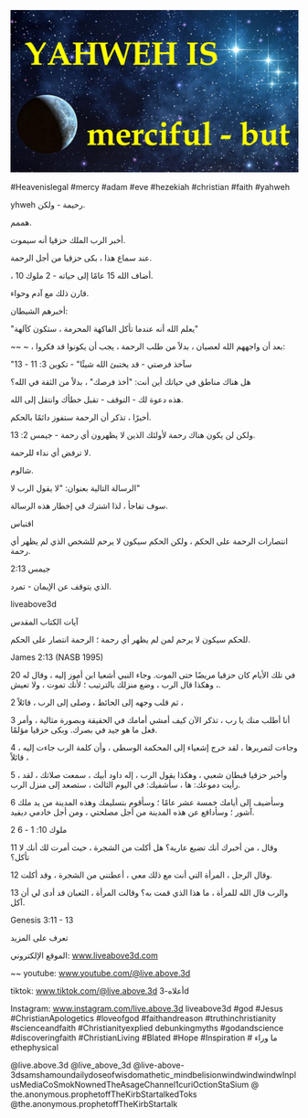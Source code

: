 ![Video cover image](../cover.jpg "cover photo")

#Heavenislegal #mercy #adam #eve #hezekiah #christian #faith #yahweh

yhweh رحيمة - ولكن.

هممم.

أخبر الرب الملك حزقيا أنه سيموت.

عند سماع هذا ، بكى حزقيا من أجل الرحمة.

، أضاف الله 15 عامًا إلى حياته - 2 ملوك 10.

قارن ذلك مع آدم وحواء.

أخبرهم الشيطان:

"يعلم الله أنه عندما تأكل الفاكهة المحرمة ، ستكون كآلهة"

~~ ~ ، بعد أن واجههم الله لعصيان ، بدلاً من طلب الرحمة ، يجب أن يكونوا قد فكروا:

"سآخذ فرصتي - قد يختبئ الله شيئًا" - تكوين 3: 11 - 13

هل هناك مناطق في حياتك أين أنت: "أخذ فرصك" ، بدلاً من الثقة في الله؟

هذه دعوة لك - التوقف - تقبل خطأك وانتقل إلى الله.

أخيرًا ، تذكر أن الرحمة ستفوز دائمًا بالحكم.

ولكن لن يكون هناك رحمة لأولئك الذين لا يظهرون أي رحمة - جيمس 2: 13.

لا ترفض أي نداء للرحمة.

شالوم.

الرسالة التالية بعنوان: "لا يقول الرب لا"

سوف تفاجأ ، لذا اشترك في إخطار هذه الرسالة.

اقتباس

انتصارات الرحمة على الحكم ، ولكن الحكم سيكون لا يرحم للشخص الذي لم يظهر أي رحمة.

جيمس 2:13

الذي يتوقف عن الإيمان - تمرد.

liveabove3d

آيات الكتاب المقدس

للحكم سيكون لا يرحم لمن لم يظهر أي رحمة ؛ الرحمة انتصار على الحكم.

James 2:13 (NASB 1995)

20 في تلك الأيام كان حزقيا مريضًا حتى الموت. وجاء النبي أشعيا ابن أموز إليه ، وقال له ، وهكذا قال الرب ، وضع منزلك بالترتيب ؛ لأنك تموت ، ولا تعيش.

2 ثم قلب وجهه إلى الحائط ، وصلى إلى الرب ، قائلاً ،

3 أنا أطلب منك يا رب ، تذكر الآن كيف أمشي أمامك في الحقيقة وبصورة مثالية ، وأمر فعل ما هو جيد في بصرك. وبكى حزقيا مؤلمًا.

4 وجاءت لتمريرها ، لقد خرج إشعياء إلى المحكمة الوسطى ، وأن كلمة الرب جاءت إليه ، قائلاً ،

5 ، وأخبر حزقيا قبطان شعبي ، وهكذا يقول الرب ، إله داود أبيك ، سمعت صلاتك ، لقد رأيت دموعك: ها ، سأشفيك: في اليوم الثالث ، ستصعد إلى منزل الرب.

6 وسأضيف إلى أيامك خمسة عشر عامًا ؛ وسأقوم بتسليمك وهذه المدينة من يد ملك آشور ؛ وسأدافع عن هذه المدينة من أجل مصلحتي ، ومن أجل خادمي ديفيد.

2 ملوك 10: 1 - 6

11 وقال ، من أخبرك أنك تضيع عارية؟ هل أكلت من الشجرة ، حيث أمرت لك أنك لا تأكل؟

12 وقال الرجل ، المرأة التي أنت مع ذلك معي ، أعطتني من الشجرة ، وقد أكلت.

13 والرب قال الله للمرأة ، ما هذا الذي قمت به؟ وقالت المرأة ، الثعبان قد أدى لي أن آكل.

Genesis 3:11 - 13

تعرف على المزيد

الموقع الإلكتروني: www.liveabove3d.com

~~ youtube: www.youtube.com/@live.above.3d

tiktok: www.tiktok.com/@live.above.3d أعلاه-3d

Instagram: www.instagram.com/live.above.3d liveabove3d #god #Jesus #ChristianApologetics #loveofgod #faithandreason #truthinchristianity #scienceandfaith #Christianityexplied debunkingmyths #godandscience #discoveringfaith #ChristianLiving #Blated #Hope #Inspiration # ما وراء ethephysical

@live.above.3d @live_above_3d @live-above-3dsamshamoundailydoseofwisdomathetic_mindbelisionwindwindwindwInplusMediaCoSmokNownedTheAsageChannel1curiOctionStaSium @ the.anonymous.prophetoffTheKirbStartalkedToks @the.anonymous.prophetoffTheKirbStartalk